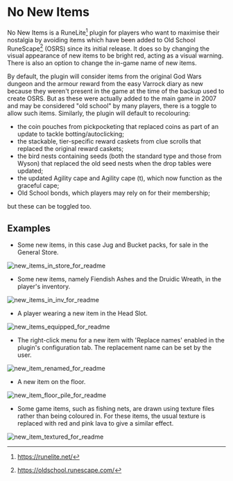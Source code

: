 # No New Items
No New Items is a RuneLite[^runelite] plugin for players who want to maximise their nostalgia by avoiding items which have been added to Old School RuneScape[^osrs] (OSRS) since its initial release. It does so by changing the visual appearance of new items to be bright red, acting as a visual warning. There is also an option to change the in-game name of new items.

By default, the plugin will consider items from the original God Wars dungeon and the armour reward from the easy Varrock diary as new because they weren't present in the game at the time of the backup used to create OSRS. But as these were actually added to the main game in 2007 and may be considered "old school" by many players, there is a toggle to allow such items. Similarly, the plugin will default to recolouring:
- the coin pouches from pickpocketing that replaced coins as part of an update to tackle botting/autoclicking;
- the stackable, tier-specific reward caskets from clue scrolls that replaced the original reward caskets;
- the bird nests containing seeds (both the standard type and those from Wyson) that replaced the old seed nests when the drop tables were updated;
- the updated Agility cape and Agility cape (t), which now function as the graceful cape;
- Old School bonds, which players may rely on for their membership;

but these can be toggled too.

## Examples

- Some new items, in this case Jug and Bucket packs, for sale in the General Store.

![new_items_in_store_for_readme](https://user-images.githubusercontent.com/30214370/235098306-34ecb51a-d594-4fd4-a155-b3824a8696d4.png)

- Some new items, namely Fiendish Ashes and the Druidic Wreath, in the player's inventory.

![new_items_in_inv_for_readme](https://user-images.githubusercontent.com/30214370/235099220-49e1b99b-9425-463e-84f3-c28020701049.png)

- A player wearing a new item in the Head Slot.

![new_items_equipped_for_readme](https://user-images.githubusercontent.com/30214370/235100439-12bf53e8-9c38-4fcb-9773-e144b16a0feb.png)

- The right-click menu for a new item with 'Replace names' enabled in the plugin's configuration tab. The replacement name can be set by the user.

![new_item_renamed_for_readme](https://user-images.githubusercontent.com/30214370/235101000-b7bbcb02-d018-4cb0-b9fb-dae80d96a59d.png)

- A new item on the floor.

![new_item_floor_pile_for_readme](https://user-images.githubusercontent.com/30214370/235109456-cea696bf-4e06-4b6b-9dd4-b00e241bace0.png)

- Some game items, such as fishing nets, are drawn using texture files rather than being coloured in. For these items, the usual texture is replaced with red and pink lava to give a similar effect.

![new_item_textured_for_readme](https://user-images.githubusercontent.com/30214370/235101805-8086a8f6-c4b5-4acc-b630-71d1384d340b.png)






[^runelite]: https://runelite.net/

[^osrs]: https://oldschool.runescape.com/
